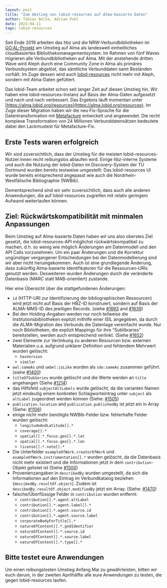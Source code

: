 ```yaml
---
layout: post
title: "Zum Umstieg von lobid-resources auf Alma-basierte Daten"
author: Tobias Bülte, Adrian Pohl
date: 2023-04-11
tags: lobid-resources
---
```



Seit Ende 2019 arbeiten das hbz und die NRW-Verbundbibliotheken im [GO:AL-Projekt](https://www.hbz-nrw.de/projekte/goal-cbms) am Umstieg auf Alma als landesweit einheitliches cloudbasiertes Bibliotheksmanagementsystem. Im Rahmen von fünf Waves migrieren alle Verbundbibliotheken auf Alma. Mit der anstehende dritten Wave wird Aleph durch eine Community Zone in Alma als primäres Verbundsystem abgelöst, das sämtliche Verbunddaten samt Beständen vorhält. Im Zuge dessen wird auch [lobid-resources](https://lobid.org/resources) nicht mehr mit Aleph, sondern mit Alma-Daten gefüttert.

Das lobid-Team arbeitet schon seit langer Zeit auf diesen Umstieg hin. Wir haben eine lobid-resources-Instanz auf Basis der Alma-Daten aufgesetzt und nach und nach verbessert. Das Ergebnis läuft momentan unter [https://alma.lobid.org/resources](https://alma.lobid.org/resources). Im Zuge dieser Migration haben wir die neu Fix-Sprache für die Datentransformation mit [Metafacture](https://metafacture.org) entwickelt und angewendet. Die recht komplexe Transformation von 24 Millionen Verbunddatensätzen bedeutete dabei den Lackmustest für Metafacture-Fix.

## Erste Tests waren erfolgreich

Wir sind zuversichtlich, dass der Umstieg für die meisten lobid-resources-Nutzer:innen recht reibungslos ablaufen wird. Einige hbz-interne Systeme und auch die Nutzung der lobid-Daten im Discovery-System der TU Dortmund wurden bereits testweise umgestellt: Das lobid-resources UI wurde bereits entsprechend angepasst wie auch die Nordrhein-Westfälische Bibliographie (NWBib).

Dementsprechend sind wir sehr zuversichtlich, dass auch alle anderen Anwendungen, die auf lobid-resources zugreifen mit relativ geringem Aufwand weiterlaufen können.

## Ziel: Rückwärtskompatibilität mit minmalen Anpassungen

Beim Umstieg auf Alma-basierte Daten haben wir uns also oberstes Ziel gesetzt, die lobid-resources-API möglichst rückwärtskompatibel zu machen, d.h. so wenig wie möglich Änderungen am Datenmodell und den API Calls vorzunehmen. Um ein paar Änderungen und die Korrektur ungünstiger vergangener Entscheidungen bei der Datenmodellierung sind wir aber nicht herumgekommen. Auch ist eine grundlegende Änderung, dass zukünftig Alma-basierte Identifikatoren für die Ressourcen-URIs genutzt werden. Desweiteren wurden Änderungen durch die veränderte Datenbasis (MARC statt MAB-orientiert) zustande.

Hier eine Übersicht über die stattgefundenen Änderungen:
- `id` (HTTP-URI zur Identifizierung der bibliographischen Ressourcen) wird jetzt nicht auf Basis der HBZ-ID konstruiert, sondern auf Basis der ALMA-MMS-ID des jewiligen Records. (siehe [#1693](https://github.com/hbz/lobid-resources/issues/1693) and [#1639](https://github.com/hbz/lobid-resources/issues/1639))
- Bei den Holding-Angaben werden nur noch teilweise die Institutionsbibliotheken explizit mithilfe einer ISIL angegeben, da durch die ALMA-Migration des Verbunds die Datenlage vereinfacht wurde. Nur noch Bibliotheken, die explizit Mappings für ihre "Sublibraries" bereitstellen, werden auch entsprechend verlinkt. (Siehe [#1652](https://github.com/hbz/lobid-resources/issues/1652))
- zwei Elemente zur Verlinkung zu anderen Resourcen bzw. externen Materialien u.a. aufgrund unklarer Definition und fehlendem Mehrwert wurden gelöscht:
   - `hasVersion`
   - `similar`
- `owl:sameAs` und `umbel:isLike` wurden als `sdo:sameAs` zusammen geführt. (siehe [#1400](https://github.com/hbz/lobid-resources/issues/1400))
- `titleOfSubSeries` wurde gelöscht und die Werte werden an `title` angehangen (Siehe [#1214](https://github.com/hbz/lobid-resources/issues/1215))
- das Hilfsfeld `subjectAltLabels` wurde gelöscht, da die varianten Namen jetzt eindeutig einem konkreten Schlagworteintrag unter `subject` als `altLabel` zugeordnet werden können (Siehe: [#1505](https://github.com/hbz/lobid-resources/issues/1505))
- `publication.location` and `publication.publishedBy` ist jetzt ein in Array (Siehe: [#1106](https://github.com/hbz/lobid-resources/issues/1098))
- einige nicht mehr benötigte NWBib-Felder bzw. fehlerhafte Felder wurden gelöscht:
  - `longitudeAndLatitude[].*`
  - `coverage[].*`
  - `spatial[].*.focus.geo[].*.lat`
  - `spatial[].*.focus.geo[].*.lon`
  - `license[].*.note[].*`
- Die Unterfelder `exampleOfWork.creatorOfWork` und `exampleOfWork.instrumentation[].*` wurden gelöscht, da die Datenbasis nicht mehr existiert und die Informationen jetzt in dem `contribution`-Objekt gelistet ist (Siehe [#1500](https://github.com/hbz/lobid-resources/pull/1500))
- Provenienzangaben in `describedBy` wurden umgestellt, da sich die Informationen auf den Eintrag im Verbundkatalog beziehen (`descibedBy.resultOf.object`). Zudem ist  `descibedBy.resultOf.object.modifiedBy` jetzt ein Array. (Siehe: [#1470](https://github.com/hbz/lobid-resources/issues/1470))
- falsche/Überflüssige Felder in `contribution` wurden entfernt:
  - `contribution[].*.agent.altLabel`
  - `contribution[].*.agent.label[].*`
  - `contribution[].*.agent.source.id`
  - `contribution[].*.agent.source.label`
  - `corporateBodyForTitle[].*` 
  - `natureOfContent[].*.gndIdentifier` 
  - `natureOfContent[].*.source.id`
  - `natureOfContent[].*.source.label`
  - `natureOfContent[].*.type[].*`

## Bitte testet eure Anwendungen

Um einen reibungslosten Umstieg Anfang Mai zu gewährleisten, bitten wir euch darum, in der zweiten Aprilhälfte alle eure Anwendungen zu testen, die gegen lobid-resources laufen.
